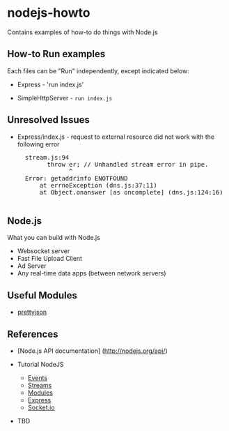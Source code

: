 nodejs-howto
============

Contains examples of how-to do things with Node.js

## How-to Run examples ##

Each files can be "Run" independently, except indicated below:

- Express - 'run index.js'

- SimpleHttpServer - `run index.js`

## Unresolved Issues ##

- Express/index.js - request to external resource did not work with the following error

    <pre>
    stream.js:94
          throw er; // Unhandled stream error in pipe.
                ^
    Error: getaddrinfo ENOTFOUND
        at errnoException (dns.js:37:11)
        at Object.onanswer [as oncomplete] (dns.js:124:16)
    </pre>

## Node.js ##

What you can build with Node.js
- Websocket server
- Fast File Upload Client
- Ad Server
- Any real-time data apps (between network servers)

## Useful Modules ##

- [prettyjson](https://www.npmjs.org/package/prettyjson)

## References ##

- [Node.js API documentation] (http://nodejs.org/api/)

- Tutorial NodeJS
   - [Events](https://www.youtube.com/watch?v=5foad8PygGM)
   - [Streams](https://www.youtube.com/watch?v=9Ui3DaNO7lE)
   - [Modules](https://www.youtube.com/watch?v=txW0rKTYVK4)
   - [Express](https://www.youtube.com/watch?v=WkJyEBz0PTY)
   - [Socket.io](https://www.youtube.com/watch?v=mtDK4jf4RS0)

- TBD